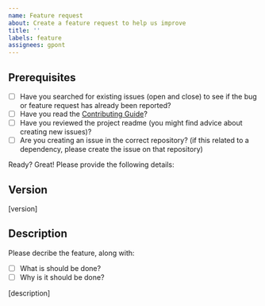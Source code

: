 ```yaml
---
name: Feature request
about: Create a feature request to help us improve
title: ''
labels: feature
assignees: gpont
---
```


## Prerequisites

- [ ] Have you searched for existing issues (open and close) to see if the bug or feature request has already been reported?
- [ ] Have you read the [Contributing Guide](../CONTRIBUTING.md)?
- [ ] Have you reviewed the project readme (you might find advice about creating new issues)?
- [ ] Are you creating an issue in the correct repository? (if this related to a dependency, please create the issue on that repository)

Ready? Great! Please provide the following details:

## Version

[version]

## Description

Please decribe the feature, along with:

- [ ] What is should be done?
- [ ] Why is it should be done?

[description]

